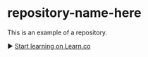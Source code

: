 # repository-name-here
This is an example of a repository.

► <a href='https://learn.co/' data-visibility='hidden'>Start learning on Learn.co</a>
